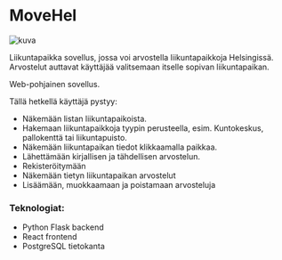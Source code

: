# MoveHel
![kuva](https://github.com/Liikkuvat-Koodarit/MoveHel_frontend/assets/143928416/cda4c22a-5818-4f5b-bc77-748532fa9720)

Liikuntapaikka sovellus, jossa voi arvostella liikuntapaikkoja Helsingissä. Arvostelut auttavat käyttäjää valitsemaan itselle sopivan liikuntapaikan. 

Web-pohjainen sovellus.

Tällä hetkellä käyttäjä pystyy:
- Näkemään listan liikuntapaikoista.
- Hakemaan liikuntapaikkoja tyypin perusteella, esim. Kuntokeskus, pallokenttä tai liikuntapuisto.
- Näkemään liikuntapaikan tiedot klikkaamalla paikkaa.
- Lähettämään kirjallisen ja tähdellisen arvostelun.
- Rekisteröitymään
- Näkemään tietyn liikuntapaikan arvostelut
- Lisäämään, muokkaamaan ja poistamaan arvosteluja

### Teknologiat:
- Python Flask backend
- React frontend
- PostgreSQL tietokanta
